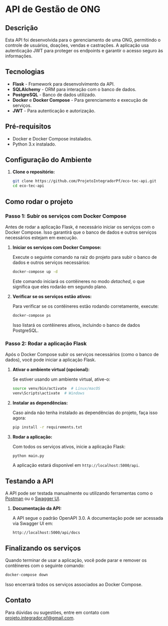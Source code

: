 
# API de Gestão de ONG

## Descrição

Esta API foi desenvolvida para o gerenciamento de uma ONG, permitindo o controle de usuários, doações, vendas e castrações. A aplicação usa autenticação JWT para proteger os endpoints e garantir o acesso seguro às informações.

## Tecnologias

- **Flask** - Framework para desenvolvimento da API.
- **SQLAlchemy** - ORM para interação com o banco de dados.
- **PostgreSQL** - Banco de dados utilizado.
- **Docker** e **Docker Compose** - Para gerenciamento e execução de serviços.
- **JWT** - Para autenticação e autorização.

## Pré-requisitos

- Docker e Docker Compose instalados.
- Python 3.x instalado.

## Configuração do Ambiente

1. **Clone o repositório:**

   ```bash
   git clone https://github.com/ProjetoIntegradorPf/eco-tec-api.git
   cd eco-tec-api
   ```

## Como rodar o projeto

### Passo 1: Subir os serviços com Docker Compose

Antes de rodar a aplicação Flask, é necessário iniciar os serviços com o Docker Compose. Isso garantirá que o banco de dados e outros serviços necessários estejam em execução.

1. **Iniciar os serviços com Docker Compose:**

   Execute o seguinte comando na raiz do projeto para subir o banco de dados e outros serviços necessários:

   ```bash
   docker-compose up -d
   ```

   Este comando iniciará os contêineres no modo _detached_, o que significa que eles rodarão em segundo plano.

2. **Verificar se os serviços estão ativos:**

   Para verificar se os contêineres estão rodando corretamente, execute:

   ```bash
   docker-compose ps
   ```

   Isso listará os contêineres ativos, incluindo o banco de dados PostgreSQL.

### Passo 2: Rodar a aplicação Flask

Após o Docker Compose subir os serviços necessários (como o banco de dados), você pode iniciar a aplicação Flask.

1. **Ativar o ambiente virtual (opcional):**

   Se estiver usando um ambiente virtual, ative-o:

   ```bash
   source venv/bin/activate  # Linux/macOS
   venv\Scripts\activate  # Windows
   ```

2. **Instalar as dependências:**

   Caso ainda não tenha instalado as dependências do projeto, faça isso agora:

   ```bash
   pip install -r requirements.txt
   ```

3. **Rodar a aplicação:**

   Com todos os serviços ativos, inicie a aplicação Flask:

   ```bash
   python main.py
   ```

   A aplicação estará disponível em `http://localhost:5000/api`.

## Testando a API

A API pode ser testada manualmente ou utilizando ferramentas como o [Postman](https://www.postman.com) ou o [Swagger UI](http://localhost:5000/swagger).

1. **Documentação da API:**

   A API segue o padrão OpenAPI 3.0. A documentação pode ser acessada via Swagger UI em:

   ```
   http://localhost:5000/api/docs
   ```

## Finalizando os serviços

Quando terminar de usar a aplicação, você pode parar e remover os contêineres com o seguinte comando:

```bash
docker-compose down
```

Isso encerrará todos os serviços associados ao Docker Compose.

## Contato

Para dúvidas ou sugestões, entre em contato com [projeto.integrador.pf@gmail.com](mailto:projeto.integrador.pf@gmail.com).
